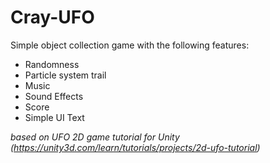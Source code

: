 # Cray-UFO
Simple object collection game with the following features:
- Randomness
- Particle system trail
- Music
- Sound Effects
- Score
- Simple UI Text

*based on UFO 2D game tutorial for Unity
(https://unity3d.com/learn/tutorials/projects/2d-ufo-tutorial)*
